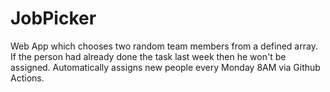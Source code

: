 # JobPicker

Web App which chooses two random team members from a defined array. If the person had already done the task last week then he won't be assigned. Automatically assigns new people every Monday 8AM via Github Actions.
